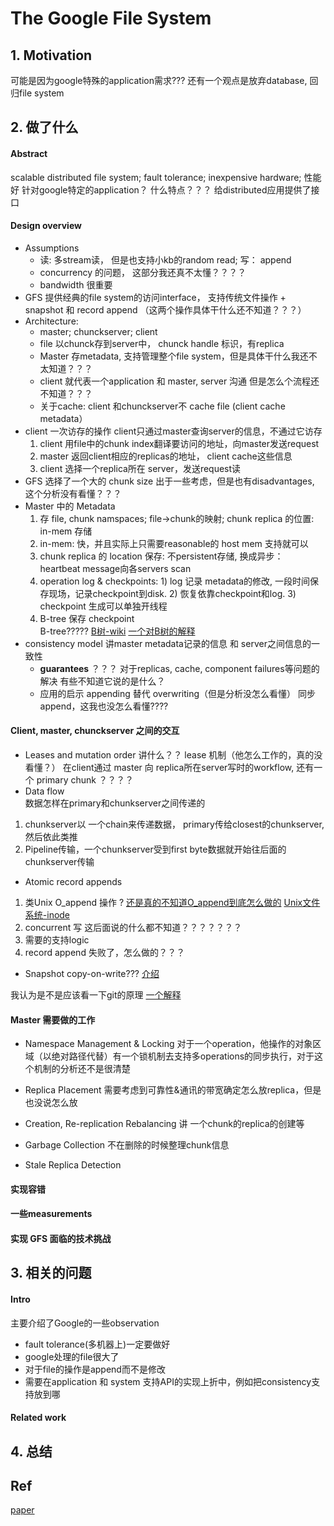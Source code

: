 # The Google File System
## 1. Motivation
可能是因为google特殊的application需求??? 
还有一个观点是放弃database, 回归file system 
## 2. 做了什么
#### Abstract 
scalable distributed file system; fault tolerance; inexpensive hardware; 性能好
针对google特定的application？  什么特点？？？ 
给distributed应用提供了接口

#### Design overview 
* Assumptions
	* 读: 多stream读， 但是也支持小kb的random read; 写： append
	* concurrency 的问题， 这部分我还真不太懂？？？？ 
	* bandwidth 很重要
* GFS 提供经典的file system的访问interface， 支持传统文件操作 + snapshot 和 record append  （这两个操作具体干什么还不知道？？？）
* Architecture:	
	* master; chunckserver; client
	* file 以chunck存到server中， chunck handle 标识，有replica
	* Master 存metadata, 支持管理整个file system，但是具体干什么我还不太知道？？？ 
	* client 就代表一个application 和 master, server 沟通  但是怎么个流程还不知道？？？ 
	* 关于cache: client 和chunckserver不 cache file (client cache metadata）
* client 一次访存的操作
client只通过master查询server的信息，不通过它访存
	1. client 用file中的chunk index翻译要访问的地址，向master发送request
	2. master 返回client相应的replicas的地址， client cache这些信息
	3. client 选择一个replica所在 server，发送request读
* GFS 选择了一个大的 chunk size 
	出于一些考虑，但是也有disadvantages, 这个分析没有看懂？？？
* Master 中的 Metadata 
	1. 存 file, chunk namspaces; file->chunk的映射; chunk replica 的位置: in-mem 存储
	2. in-mem: 快，并且实际上只需要reasonable的 host mem 支持就可以
	3. chunk replica 的 location 保存: 不persistent存储, 换成异步： heartbeat message向各servers scan 
	4. operation log & checkpoints: 1) log 记录 metadata的修改, 一段时间保存现场，记录checkpoint到disk. 2) 恢复依靠checkpoint和log. 3) checkpoint 生成可以单独开线程 
	4) B-tree 保存 checkpoint   
	B-tree?????   [B树-wiki](https://zh.wikipedia.org/wiki/B树)    [一个对B树的解释](http://blog.csdn.net/v_JULY_v/article/details/6530142)
* consistency model
讲master metadata记录的信息 和 server之间信息的一致性
	* **guarantees** ？？？  对于replicas, cache, component failures等问题的解决    有些不知道它说的是什么？  
	* 应用的启示  appending 替代 overwriting（但是分析没怎么看懂）  同步append，这我也没怎么看懂????  

#### Client, master, chunckserver 之间的交互
* Leases and mutation order 讲什么？？ 
lease 机制（他怎么工作的，真的没看懂？） 在client通过 master 向 replica所在server写时的workflow, 还有一个 primary chunk ？？？？
* Data flow  
数据怎样在primary和chunkserver之间传递的
1. chunkserver以 一个chain来传递数据， primary传给closest的chunkserver, 然后依此类推
2. Pipeline传输，一个chunkserver受到first byte数据就开始往后面的chunkserver传输
* Atomic record appends
1. 类Unix O_append 操作 ?    [还是真的不知道O_append到底怎么做的](http://blog.csdn.net/dog250/article/details/29185821) [Unix文件系统-inode](http://www.ruanyifeng.com/blog/2011/12/inode.html)
2. concurrent 写   这后面说的什么都不知道？？？？？？？
3. 需要的支持logic
4. record append 失败了，怎么做的？？？ 
* Snapshot
copy-on-write???  [介绍](http://www.qnx.com/developers/docs/660/index.jsp?topic=%2Fcom.qnx.doc.neutrino.sys_arch%2Ftopic%2Ffsys_COW_filesystem.html)

我认为是不是应该看一下git的原理
[一个解释](https://git-scm.com/book/zh/v2/Git-内部原理-Git-对象) 

#### Master 需要做的工作
* Namespace Management & Locking 对于一个operation，他操作的对象区域（以绝对路径代替）有一个锁机制去支持多operations的同步执行，对于这个机制的分析还不是很清楚 
* Replica Placement 需要考虑到可靠性&通讯的带宽确定怎么放replica，但是也没说怎么放
* Creation, Re-replication Rebalancing 讲 一个chunk的replica的创建等
 
* Garbage Collection  不在删除的时候整理chunk信息
* Stale Replica Detection  

#### 实现容错 

#### 一些measurements 

#### 实现 GFS 面临的技术挑战

## 3. 相关的问题
#### Intro
主要介绍了Google的一些observation
* fault tolerance(多机器上)一定要做好
* google处理的file很大了
* 对于file的操作是append而不是修改
* 需要在application 和 system 支持API的实现上折中，例如把consistency支持放到哪
#### Related work

## 4. 总结
## Ref
[paper](http://static.googleusercontent.com/media/research.google.com/en//archive/gfs-sosp2003.pdf)